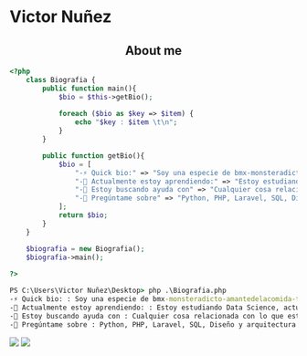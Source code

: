 # Victor Nuñez

<h2 align="center">About me</h2>

```php
<?php
    class Biografia {
        public function main(){
            $bio = $this->getBio();
    
            foreach ($bio as $key => $item) {
                echo "$key : $item \t\n";
            }
        }

        public function getBio(){
            $bio = [
                "-⚡ Quick bio:" => "Soy una especie de bmx-monsteradicto-amantedelacomida-trap-rap-coder-programmer-amantedelosgatos.",
                "-🌱 Actualmente estoy aprendiendo:" => "Estoy estudiando Data Science, actualmente hago un Diplomado de Data Science en la USM (Universidad Técnica Federico Santa María)",
                "-🤔 Estoy buscando ayuda con" => "Cualquier cosa relacionada con lo que estoy aprendiendo actualmente 😅",
                "-💬 Pregúntame sobre" => "Python, PHP, Laravel, SQL, Diseño y arquitectura de software, Desarrollo web y SEO",
            ];  
            return $bio;
        }
    }

    $biografia = new Biografia();
    $biografia->main();
    
?>
```
```bat
PS C:\Users\Victor Nuñez\Desktop> php .\Biografia.php
-⚡ Quick bio: : Soy una especie de bmx-monsteradicto-amantedelacomida-trap-rap-coder-programmer-amantedelosgatos. 
-🌱 Actualmente estoy aprendiendo: : Estoy estudiando Data Science, actualmente hago un Diplomado de Data Science en la USM (Universidad Técnica Federico Santa María) 
-🤔 Estoy buscando ayuda con : Cualquier cosa relacionada con lo que estoy aprendiendo actualmente 😅 
-💬 Pregúntame sobre : Python, PHP, Laravel, SQL, Diseño y arquitectura de software, Desarrollo web y SEO 
```
![](http://github-profile-summary-cards.vercel.app/api/cards/profile-details?username=Skeiceee&theme=dark)
![](http://github-profile-summary-cards.vercel.app/api/cards/stats?username=Skeiceee&theme=dark)
